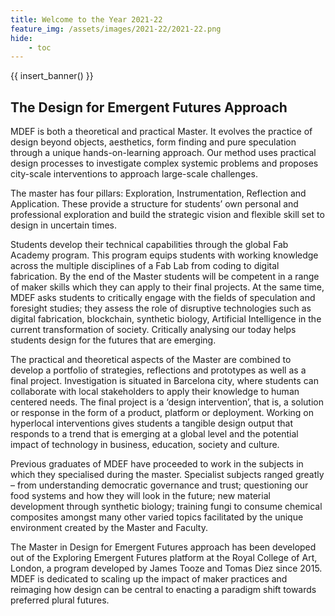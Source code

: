 ```yaml
---
title: Welcome to the Year 2021-22
feature_img: /assets/images/2021-22/2021-22.png
hide:
    - toc
---
```


{{ insert_banner() }}

## The Design for Emergent Futures Approach

MDEF is both a theoretical and practical Master. It evolves the practice of design beyond objects, aesthetics, form finding and pure speculation through a unique hands-on-learning approach. Our method uses practical design processes to investigate complex systemic problems and proposes city-scale interventions to approach large-scale challenges.

The master has four pillars: Exploration, Instrumentation, Reflection and Application. These provide a structure for students’ own personal and professional exploration and build the strategic vision and flexible skill set to design in uncertain times.

Students develop their technical capabilities through the global Fab Academy program. This program equips students with working knowledge across the multiple disciplines of a Fab Lab from coding to digital fabrication. By the end of the Master students will be competent in a range of maker skills which they can apply to their final projects. At the same time, MDEF asks students to critically engage with the fields of speculation and foresight studies; they assess the role of disruptive technologies such as digital fabrication, blockchain, synthetic biology, Artificial Intelligence in the current transformation of society. Critically analysing our today helps students design for the futures that are emerging.

The practical and theoretical aspects of the Master are combined to develop a portfolio of strategies, reflections and prototypes as well as a final project. Investigation is situated in Barcelona city, where students can collaborate with local stakeholders to apply their knowledge to human centered needs. The final project is a ‘design intervention’, that is, a solution or response in the form of a product, platform or deployment. Working on hyperlocal interventions gives students a tangible design output that responds to a trend that is emerging at a global level and the potential impact of technology in business, education, society and culture.

Previous graduates of MDEF have proceeded to work in the subjects in which they specialised during the master. Specialist subjects ranged greatly – from understanding democratic governance and trust; questioning our food systems and how they will look in the future; new material development through synthetic biology; training fungi to consume chemical composites amongst many other varied topics facilitated by the unique environment created by the Master and Faculty.

The Master in Design for Emergent Futures approach has been developed out of the Exploring Emergent Futures platform at the Royal College of Art, London, a program developed by James Tooze and Tomas Diez since 2015. MDEF is dedicated to scaling up the impact of maker practices and reimaging how design can be central to enacting a paradigm shift towards preferred plural futures.
